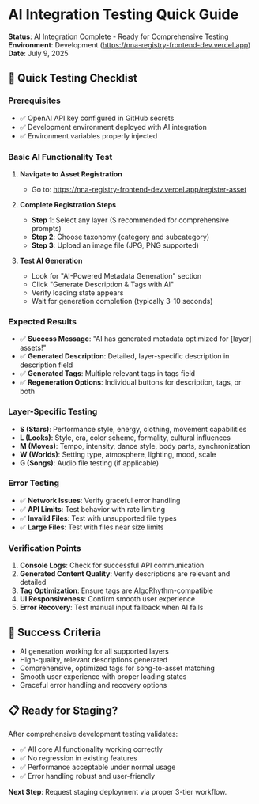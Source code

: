 # AI Integration Testing Quick Guide

**Status**: AI Integration Complete - Ready for Comprehensive Testing  
**Environment**: Development (https://nna-registry-frontend-dev.vercel.app)  
**Date**: July 9, 2025  

## 🧪 Quick Testing Checklist

### Prerequisites
- ✅ OpenAI API key configured in GitHub secrets
- ✅ Development environment deployed with AI integration
- ✅ Environment variables properly injected

### Basic AI Functionality Test
1. **Navigate to Asset Registration**
   - Go to: https://nna-registry-frontend-dev.vercel.app/register-asset

2. **Complete Registration Steps**
   - **Step 1**: Select any layer (S recommended for comprehensive prompts)
   - **Step 2**: Choose taxonomy (category and subcategory)
   - **Step 3**: Upload an image file (JPG, PNG supported)

3. **Test AI Generation**
   - Look for "AI-Powered Metadata Generation" section
   - Click "Generate Description & Tags with AI"
   - Verify loading state appears
   - Wait for generation completion (typically 3-10 seconds)

### Expected Results
- ✅ **Success Message**: "AI has generated metadata optimized for [layer] assets!"
- ✅ **Generated Description**: Detailed, layer-specific description in description field
- ✅ **Generated Tags**: Multiple relevant tags in tags field
- ✅ **Regeneration Options**: Individual buttons for description, tags, or both

### Layer-Specific Testing
- **S (Stars)**: Performance style, energy, clothing, movement capabilities
- **L (Looks)**: Style, era, color scheme, formality, cultural influences
- **M (Moves)**: Tempo, intensity, dance style, body parts, synchronization
- **W (Worlds)**: Setting type, atmosphere, lighting, mood, scale
- **G (Songs)**: Audio file testing (if applicable)

### Error Testing
- ✅ **Network Issues**: Verify graceful error handling
- ✅ **API Limits**: Test behavior with rate limiting
- ✅ **Invalid Files**: Test with unsupported file types
- ✅ **Large Files**: Test with files near size limits

### Verification Points
1. **Console Logs**: Check for successful API communication
2. **Generated Content Quality**: Verify descriptions are relevant and detailed
3. **Tag Optimization**: Ensure tags are AlgoRhythm-compatible
4. **UI Responsiveness**: Confirm smooth user experience
5. **Error Recovery**: Test manual input fallback when AI fails

## 🎯 Success Criteria
- AI generation working for all supported layers
- High-quality, relevant descriptions generated
- Comprehensive, optimized tags for song-to-asset matching
- Smooth user experience with proper loading states
- Graceful error handling and recovery options

## 📋 Ready for Staging?
After comprehensive development testing validates:
- ✅ All core AI functionality working correctly
- ✅ No regression in existing features
- ✅ Performance acceptable under normal usage
- ✅ Error handling robust and user-friendly

**Next Step**: Request staging deployment via proper 3-tier workflow.